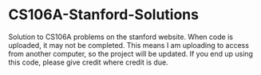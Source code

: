CS106A-Stanford-Solutions
=========================

Solution to CS106A problems on the stanford website. When code is uploaded, it may not be completed. This means I am uploading to access from another computer, so the project will be updated.
If you end up using this code, please give credit where credit is due.
